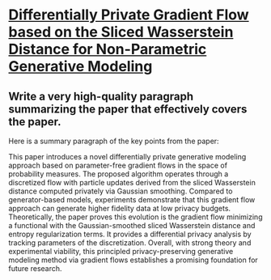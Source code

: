 # [Differentially Private Gradient Flow based on the Sliced Wasserstein   Distance for Non-Parametric Generative Modeling](https://arxiv.org/abs/2312.08227)

## Write a very high-quality paragraph summarizing the paper that effectively covers the paper.

 Here is a summary paragraph of the key points from the paper:

This paper introduces a novel differentially private generative modeling approach based on parameter-free gradient flows in the space of probability measures. The proposed algorithm operates through a discretized flow with particle updates derived from the sliced Wasserstein distance computed privately via Gaussian smoothing. Compared to generator-based models, experiments demonstrate that this gradient flow approach can generate higher fidelity data at low privacy budgets. Theoretically, the paper proves this evolution is the gradient flow minimizing a functional with the Gaussian-smoothed sliced Wasserstein distance and entropy regularization terms. It provides a differential privacy analysis by tracking parameters of the discretization. Overall, with strong theory and experimental viability, this principled privacy-preserving generative modeling method via gradient flows establishes a promising foundation for future research.
